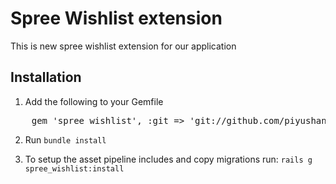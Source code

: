# Spree Wishlist extension

This is new spree wishlist extension for our application

## Installation

1. Add the following to your Gemfile

<pre>
    gem 'spree_wishlist', :git => 'git://github.com/piyushanchanto/my_wishlist_for_spree'
</pre>

2. Run `bundle install`

3. To setup the asset pipeline includes and copy migrations run: `rails g spree_wishlist:install`

